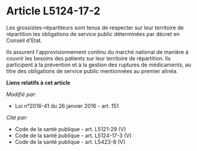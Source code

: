 # Article L5124-17-2

Les grossistes-répartiteurs sont tenus de respecter sur leur territoire de répartition les obligations de service public
déterminées par décret en Conseil d'Etat.

Ils assurent l'approvisionnement continu du marché national de manière à couvrir les besoins des patients sur leur territoire
de répartition. Ils participent à la prévention et à la gestion des ruptures de médicaments, au titre des obligations de
service public mentionnées au premier alinéa.

**Liens relatifs à cet article**

_Modifié par_:

  - Loi n°2016-41 du 26 janvier 2016 - art. 151

_Cité par_:

  - Code de la santé publique - art. L5121-29 (V)
  - Code de la santé publique - art. L5124-17-3 (V)
  - Code de la santé publique - art. L5423-8 (V)
